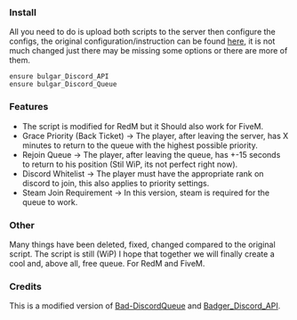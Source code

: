 ### Install

All you need to do is upload both scripts to the server then configure the configs, the original configuration/instruction can be found [here](https://docs.badger.store/fivem-discord-scripts/bad-discordqueue), it is not much changed just there may be missing some options or there are more of them.

```
ensure bulgar_Discord_API
ensure bulgar_Discord_Queue
```
### Features

- The script is modified for RedM but it Should also work for FiveM.
- Grace Priority (Back Ticket) -> The player, after leaving the server, has X minutes to return to the queue with the highest possible priority.
- Rejoin Queue -> The player, after leaving the queue, has +-15 seconds to return to his position (Stil WiP, its not perfect right now).
- Discord Whitelist -> The player must have the appropriate rank on discord to join, this also applies to priority settings.
- Steam Join Requirement -> In this version, steam is required for the queue to work.

### Other

Many things have been deleted, fixed, changed compared to the original script. The script is still (WiP) I hope that together we will finally create a cool and, above all, free queue. For RedM and FiveM.

### Credits

This is a modified version of [Bad-DiscordQueue](https://github.com/JaredScar/Bad-DiscordQueue) and [Badger_Discord_API](https://github.com/JaredScar/Badger_Discord_API).

